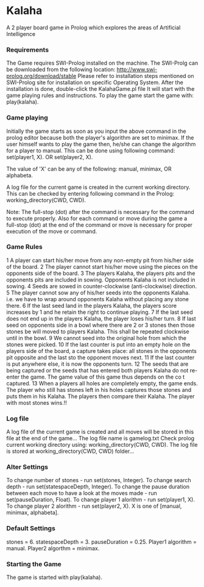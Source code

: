 # Kalaha

A 2 player board game in Prolog which explores the areas of Artificial Intelligence

### Requirements

The Game requires SWI-Prolog installed on the machine. The SWI-Prolg can be downloaded from the following location: http://www.swi-prolog.org/download/stable
Please refer to installation steps mentioned on SWI-Prolog site for installation on specific Operating System.
After the installation is done, double-click the KalahaGame.pl file It will start with the game playing rules and instructions. To play the game start the game with: play(kalaha).

### Game playing

Initially the game starts as soon as you input the above command in the prolog editor because both the player's algorithm are set to minimax. If the user himself wants to play the game then, he/she can change the algorithm for a player to manual. This can be done using following command: set(player1, X). OR set(player2, X).

The value of 'X' can be any of the following: manual, minimax, OR alphabeta.

A log file for the current game is created in the current working directory. This can be checked by entering following command in the Prolog: working_directory(CWD, CWD).

Note: The full-stop (dot) after the command is necessary for the command to execute properly. Also for each command or move during the game a full-stop (dot) at the end of the command or move is necessary for proper execution of the move or command.

### Game Rules

1 A player can start his/her move from any non-empty pit from his/her side of the board.
2 The player cannot start his/her move using the pieces on the opponents side of the board.
3 The players Kalaha, the players pits and the opponents pits are included in sowing. Opponents Kalaha is not included in sowing.
4 Seeds are sowed in counter-clockwise (anti-clockwise) direction.
5 The player cannot sow any of his/her seeds into the opponents Kalaha. i.e. we have to wrap around opponents Kalaha without placing any stone there.
6 If the last seed land in the players Kalaha, the players score increases by 1 and he retain the right to continue playing.
7 If the last seed does not end up in the players Kalaha, the player loses his/her turn.
8 If last seed on opponents side in a bowl where there are 2 or 3 stones then those stones be will moved to players Kalaha. This shall be repeated clockwise until in the bowl.
9 We cannot seed into the original hole from which the stones were picked.
10 If the last counter is put into an empty hole on the players side of the board, a capture takes place: all stones in the opponents pit opposite and the last sto the opponent moves next.
11 If the last counter is put anywhere else, it is now the opponents turn.
12 The seeds that are being captured or the seeds that has entered both players Kalaha do not re-enter the game. The game value of this game thus depends on the co t captured.
13 When a players all holes are completely empty, the game ends. The player who still has stones left in his holes captures those stones and puts them in his Kalaha. The players then compare their Kalaha. The player with most stones wins.!!

### Log file

A log file of the current game is created and all moves will be stored in this file at the end of the game... The log file name is gamelog.txt Check prolog current working directory using: working_directory(CWD, CWD). The log file is stored at working_directory(CWD, CWD) folder...

### Alter Settings

To change number of stones - run set(stones, Integer). To change search depth - run set(statespaceDepth, Integer). To change the pause duration between each move to have a look at the moves made - run set(pauseDuration, Float). To change player 1 alorithm - run set(player1, X). To change player 2 alorithm - run set(player2, X). X is one of [manual, minimax, alphabeta].

### Default Settings

stones = 6. statespaceDepth = 3. pauseDuration = 0.25. Player1 algorithm = manual. Player2 algorthm = minimax.

### Starting the Game

The game is started with play(kalaha).
